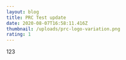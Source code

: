 ```yaml
---
layout: blog
title: PRC Test update
date: 2020-08-07T16:58:11.416Z
thumbnail: /uploads/prc-logo-variation.png
rating: 1
---
```

123